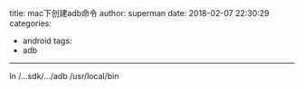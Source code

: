 title: mac下创建adb命令
author: superman
date: 2018-02-07 22:30:29
categories:
- android
tags:
- adb
---

ln /...sdk/.../adb /usr/local/bin